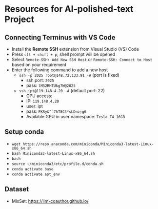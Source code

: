 # Resources for AI-polished-text Project

## Connecting Terminus with VS Code
* Install the **Remote SSH** extension from Visual Studio (VS) Code
* Press ``ctl + shift + p``; shell prompt will be opened
* Select ``Remote-SSH: Add New SSH Host`` or ``Remote-SSH: Connect to Host`` based on your requirement
* Enter the following command to add a new host
    * ``ssh -p 2025 root@148.72.133.91 -A`` (port is fixed)
       * ssh port: ``2025``
       * pass: ``lM52RHTUkg7W@2025``
    * ``ssh ipt@119.148.4.20 -A`` (default port: 22)
       * GPU access:
       * IP: ``119.148.4.20``
       * user: ipt
       * pass: ``PKRy&^`7hT8C3*sLDnz;g6``
       * Available GPU in user namespace: ``Tesla T4 16GB``

## Setup conda
* ``wget https://repo.anaconda.com/miniconda/Miniconda3-latest-Linux-x86_64.sh``
* ``bash Miniconda3-latest-Linux-x86_64.sh``
* ``bash``
* ``source ~/miniconda3/etc/profile.d/conda.sh``
* ``conda activate base``
* ``conda activate apt_env``

## Dataset
* MixSet: https://llm-coauthor.github.io/
